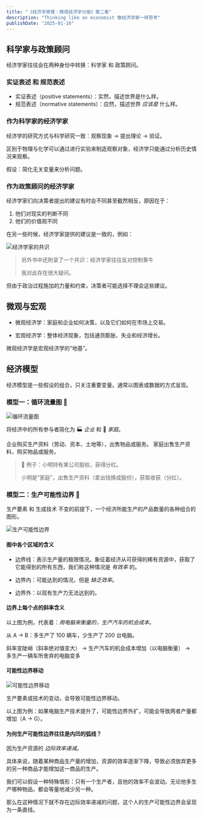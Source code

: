 ```yaml
---
title: "《经济学原理：微观经济学分册》第二章"
description: "Thinking like an economist 像经济学家一样思考"
publishDate: "2025-01-16"
---
```


## 科学家与政策顾问

经济学家往往会在两种身份中转换：科学家 和 政策顾问。

### 实证表述 和 规范表述

- 实证表述（positive statements）：实然，描述世界是什么样。
- 规范表述（normative statements）：应然，描述世界 _应该是_ 什么样。

### 作为科学家的经济学家

经济学的研究方式与科学研究一致：观察现象 → 提出理论 → 验证。

区别于物理与化学可以通过进行实验来制造观察对象，经济学只能通过分析历史情况来观察。

假设：简化无关变量来分析问题。

### 作为政策顾问的经济学家

经济学家们向决策者提出的建议有时会不同甚至截然相反，原因在于：

1. 他们对现实的判断不同
2. 他们的价值观不同

在另一些时候，经济学家提供的建议是一致的，例如：

![经济学家的共识](https://s2.loli.net/2025/01/16/XSiHqF416UNe7Yr.jpg)

> 另外书中还附录了一个共识：经济学家往往反对控制黄牛
>
> 我对此存在很大疑问。

但由于政治过程施加的力量和约束，决策者可能选择不理会这些建议。

## 微观与宏观

- 微观经济学：家庭和企业如何决策，以及它们如何在市场上交易。

- 宏观经济学：整体经济现象，包括通货膨胀、失业和经济增长。

微观经济学是宏观经济学的“地基”。

## 经济模型

经济模型是一些假设的组合，只关注重要变量。通常以图表或数据的方式呈现。

### 模型一：循环流量图 🔁

![循环流量图](https://s2.loli.net/2025/01/15/pO5hu6jEs3v1GrT.jpg)

将经济中的所有参与者简化为 🏭️ _企业_ 和 🏡 _家庭_。

企业购买生产资料（劳动、资本、土地等），出售物品或服务。
家庭出售生产资料，购买物品或服务。

> 🌰 例子：小明持有某公司股权，获得分红。
>
> 小明是“家庭”，出售生产资料（拿出钱换成股份），获取收获（分红）。

### 模型二：生产可能性边界 📐

生产要素 和 生成技术 不变的前提下，一个经济所能生产的产品数量的各种组合的图形。

![生产可能性边界](https://s2.loli.net/2025/01/15/q2W317y5LGmUPaT.jpg)

#### 图中各个区域的含义

- 边界线：表示生产量的极限情况。象征着经济从可获得的稀有资源中，获取了它能得到的所有东西，我们称这种情况是 _有效率_ 的。

- 边界内：可能达到的情况，但是 _缺乏效率_。

- 边界外：以现有生产力无法达到的。

#### 边界上每个点的斜率含义

以上图为例，代表着：_用电脑来衡量的，生产汽车的机会成本。_

从 A -> B：多生产了 100 辆车，少生产了 200 台电脑。

斜率变陡峭（斜率绝对值变大） → 生产汽车的机会成本增加（以电脑衡量） → 多生产一辆车所舍弃的电脑变多

#### 可能性边界移动

![可能性边界移动](https://s2.loli.net/2025/01/15/WvlpGDLEA57ts2g.jpg)

生产要素或技术的变动，会导致可能性边界移动。

以上图为例：如果电脑生产技术提升了，可能性边界外扩，可能会导致两者产量都增加（A → G）。

#### 为何生产可能性边界往往是内凹的弧线？

因为生产资源的 _边际效率递减_。

具体来说，随着某种商品生产量的增加，资源的效率逐渐下降，导致必须放弃更多的另一种商品才能增加这一商品的生产。

我们可以假设一种特殊情形：只有一个生产者，且他的效率不会波动。无论他多生产哪种物品，都会等量地减少另一种。

那么在这种情况下就不存在边际效率递减的问题，这个人的生产可能性边界会呈现为一条直线。
